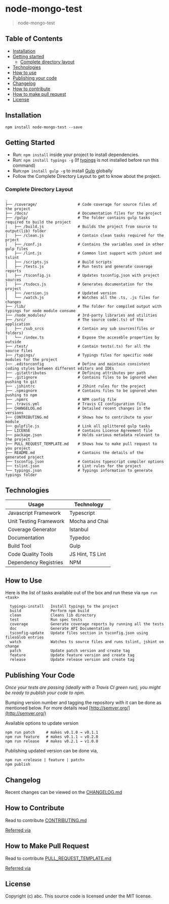 # node-mongo-test
> node-mongo-test

## Table of Contents
<!-- START doctoc generated TOC please keep comment here to allow auto update -->
<!-- DON'T EDIT THIS SECTION, INSTEAD RE-RUN doctoc TO UPDATE -->


- [Installation](#installation)
- [Getting started](#getting-started)
  - [Complete directory layout](#complete-directory-layout)
- [Technologies](#technologies)
- [How to use](#how-to-use)
- [Publishing your code](#publishing-your-code)
- [Changelog](#changelog)
- [How to contribute](#how-to-contribute)
- [How to make pull request](#how-to-make-pull-request)
- [License](#license)

<!-- END doctoc generated TOC please keep comment here to allow auto update -->

## Installation

```
npm install node-mongo-test --save
```

## Getting Started

* Run: `npm install` inside your project to install dependencies.
* Run: `npm install typings -g` (If [typings](https://www.npmjs.com/package/typings) is not installed before run this command)
* Run:`npm install gulp -g` to install [Gulp](https://www.npmjs.com/package/gulp) globally
* Follow the Complete Directory Layout to get to know about the project.

### Complete Directory Layout

```
.
├── /coverage/                  # Code coverage for source files of the project
├── /docs/                      # Documentation files for the project
├── /gulp/                      # The folder contains gulp tasks required to build the project
│   ├── /build.js               # Builds the project from source to output(lib) folder
│   ├── /clean.js               # Contain clean tasks required for the prject
│   ├── /conf.js                # Contains the variables used in other gulp files
│   ├── /lint.js                # Common lint support with jshint and tslint
│   ├── /scripts.js             # Build scripts
│   ├── /tests.js               # Run tests and generate coverage reports
│   ├── /tsconfig.js            # Updates tsconfig.json with project sources
│   ├── /tsdocs.js              # Generates documentation for the project
│   ├── /version.js             # Updated version
│   └── /watch.js               # Watches all the .ts, .js files for changes
├── /lib/                       # The folder for compiled output with typings for node module consume
├── /node_modules/              # 3rd-party libraries and utilities
├── /src/                       # The source code(.ts) of the application
│   ├── /sub_srcs               # Contain any sub sources(files or folders)
│   └── /index.ts               # Expose the acceseble properties by outside
├── /test/                      # Contain tests(.ts) for all the source files
├── /typings/                   # Typings files for specific node modules for the project
├── .editorconfig               # Define and maintain consistent coding styles between different editors and IDEs
├── .gitattributes              # Defining attributes per path
├── .gitignore                  # Contains files to be ignored when pushing to git
├── .jshintrc                   # JShint rules for the project
├── .npmignore                  # Contains files to be ignored when pushing to npm
├── .npmrc                      # NPM config file
├── .travis.yml                 # Travis CI configuration file
├── CHANGELOG.md                # Detailed recent changes in the versions
├── CONTRIBUTING.md             # Shows how to contribute to your module
├── gulpfile.js                 # Link all splittered gulp tasks  
├── LICENSE                     # Contains License Agreement file
├── package.json                # Holds various metadata relevant to the project
├── PULL_REQUEST_TEMPLATE.md    # Shows how to make pull request to you project
├── README.md                   # Contains the details of the generated project
├── tsconfig.json               # Contains typescript compiler options
├── tslint.json                 # Lint rules for the project
└── typings.json                # Typings information to generate typings folder
```

## Technologies

Usage          	            | Technology
--------------------------	| --------------------------
Javascript Framework        | Typescript
Unit Testing Framework     	| Mocha and Chai
Coverage Generator         	| Istanbul
Documentation              	| Typedoc
Build Tool                	| Gulp
Code Quality Tools         	| JS Hint, TS Lint
Dependency Registries      	| NPM

## How to Use

Here is the list of tasks available out of the box and run these via `npm run <task>`
```
  typings-install   Install typings to the project
  build             Perform npm build
  clean             Cleans lib directory
  test              Run spec tests
  coverage          Generate coverage reports by running all the tests
  doc               Generate API Documentation
  tsconfig-update   Update files section in tsconfig.json using filesGlob entries
  watch             Watches ts source files and runs tslint, jshint on change
  patch             Update patch version and create tag
  feature           Update feature version and create tag
  release           Update release version and create tag
```

## Publishing Your Code

*Once your tests are passing (ideally with a Travis CI green run), you might be ready to publish your code to npm.*

Bumping version number and tagging the repository with it can be done as mentioned below.
For more details read [http://semver.org/](http://semver.org/)
 
Available options to update version 
```  
npm run patch     # makes v0.1.0 → v0.1.1
npm run feature   # makes v0.1.1 → v0.2.0
npm run release   # makes v0.2.1 → v1.0.0
```
Publishing updated version can be done via,
```
npm run <release | feature | patch>
npm publish
```

## Changelog
Recent changes can be viewed on the [CHANGELOG.md](CHANGELOG.md)

## How to Contribute
Read to contribute [CONTRIBUTING.md](CONTRIBUTING.md)

[Referred via](https://github.com/joeybaker/generator-iojs)

## How to Make Pull Request
Read to contribute [PULL_REQUEST_TEMPLATE.md](PULL_REQUEST_TEMPLATE.md)

[Referred via](https://github.com/joeybaker/generator-iojs)

## License

Copyright (c) abc.
This source code is licensed under the MIT license.
